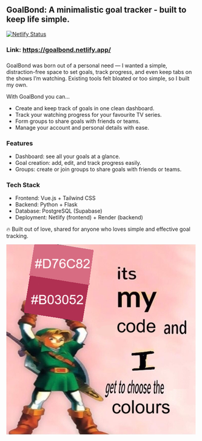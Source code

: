 ## GoalBond: A minimalistic goal tracker - built to keep life simple. 

[![Netlify Status](https://api.netlify.com/api/v1/badges/f706469d-2048-4c3b-becd-78c2a378db03/deploy-status)](https://app.netlify.com/sites/goalbond/deploys)

### Link: https://goalbond.netlify.app/

### 

GoalBond was born out of a personal need — I wanted a simple, distraction-free space to set goals, track progress, and even keep tabs on the shows I’m watching. 
Existing tools felt bloated or too simple, so I built my own.

With GoalBond you can...
- Create and keep track of goals in one clean dashboard.
- Track your watching progress for your favourite TV series.
- Form groups to share goals with friends or teams.
- Manage your account and personal details with ease.

### Features

- Dashboard: see all your goals at a glance.
- Goal creation: add, edit, and track progress easily.
- Groups: create or join groups to share goals with friends or teams.

### Tech Stack
- Frontend: Vue.js + Tailwind CSS
- Backend: Python + Flask
- Database: PostgreSQL (Supabase)
- Deployment: Netlify (frontend) + Render (backend)

🔥 Built out of love, shared for anyone who loves simple and effective goal tracking.

![alt text](https://github.com/andreeeeeea/GoalBond/blob/main/hehe.png?raw=true)

###

